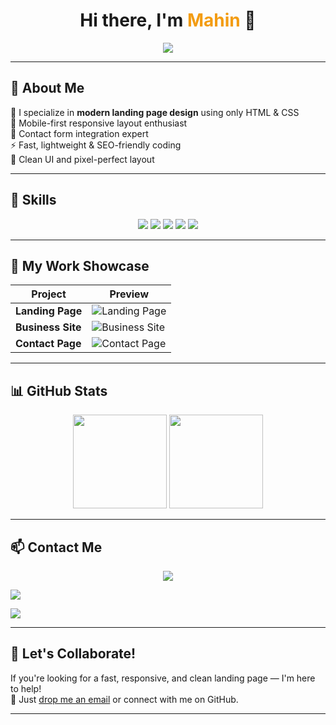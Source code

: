 <h1 align="center">Hi there, I'm <span style="color:#f39c12;">Mahin</span> 👋</h1>

<p align="center">
  <img src="https://readme-typing-svg.herokuapp.com/?lines=Front-end+Developer;HTML+%26+CSS+Landing+Page+Expert;Responsive+Design+Lover&center=true&width=500&height=45">
</p>

---

## 🚀 About Me

🎯 I specialize in **modern landing page design** using only HTML & CSS  
📱 Mobile-first responsive layout enthusiast  
📩 Contact form integration expert  
⚡ Fast, lightweight & SEO-friendly coding  
🎨 Clean UI and pixel-perfect layout

---

## 🧠 Skills

<p align="center">
  <img src="https://img.shields.io/badge/HTML5-E34F26?style=for-the-badge&logo=html5&logoColor=white"/>
  <img src="https://img.shields.io/badge/CSS3-1572B6?style=for-the-badge&logo=css3&logoColor=white"/>
  <img src="https://img.shields.io/badge/Responsive%20Design-FFD700?style=for-the-badge&logo=bootstrap&logoColor=white"/>
  <img src="https://img.shields.io/badge/Graphic%20Design-F57C00?style=for-the-badge&logo=adobe-illustrator&logoColor=white"/>
  <img src="https://img.shields.io/badge/Digital%20Marketing-0A66C2?style=for-the-badge&logo=google-ads&logoColor=white"/>
</p>

---

## 💼 My Work Showcase

| Project         | Preview |
|-----------------|---------|
| **Landing Page** | ![Landing Page](https://i.imgur.com/1fL6gS8.png) |
| **Business Site** | ![Business Site](https://i.imgur.com/zqWBgQ2.jpeg) |
| **Contact Page** | ![Contact Page](https://i.imgur.com/aW90XF8.png) |

---

## 📊 GitHub Stats

<p align="center">
  <img src="https://github-readme-stats.vercel.app/api?username=mahiinsarker&show_icons=true&theme=tokyonight" height="150">
  <img src="https://github-readme-streak-stats.herokuapp.com/?user=mahiinsarker&theme=tokyonight" height="150">
</p>

---

## 📫 Contact Me

<p align="center">
  <a href="mailto:mahiinsarker@gmail.com"><img src="https://img.shields.io/badge/Email-D14836?style=for-the-badge&logo=gmail&logoColor=white"></a>

  <!-- Fiverr button kept for future use -->
  <!-- <a href="https://fiverr.com/yourusername"><img src="https://img.shields.io/badge/Fiverr-1DBF73?style=for-the-badge&logo=fiverr&logoColor=white"></a> -->

  <a href="https://github.com/mahiinsarke"><img src="https://img.shields.io/badge/GitHub-000000?style=for-the-badge&logo=github&logoColor=white"></a>

  <a href="https://mahiinsarke.github.io/"><img src="https://img.shields.io/badge/Portfolio-FF69B4?style=for-the-badge&logo=google-chrome&logoColor=white"></a>
</p>


---

## 🤝 Let's Collaborate!

If you're looking for a fast, responsive, and clean landing page — I'm here to help!  
📩 Just [drop me an email](mailto:mahiinsarker@gmail.com) or connect with me on GitHub.

<!-- Future Fiverr CTA can go here -->
<!-- Or [Hire me on Fiverr](https://fiverr.com/yourusername) -->

---
